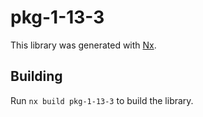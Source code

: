 # pkg-1-13-3

This library was generated with [Nx](https://nx.dev).

## Building

Run `nx build pkg-1-13-3` to build the library.
